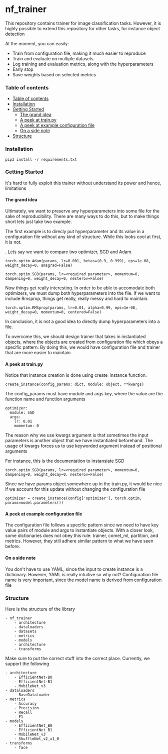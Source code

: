 # nf_trainer
This repository contains trainer for image classification tasks. However, it is highly possible to extend this repository for other tasks, for instance object detection


At the moment, you can easily:  
 * Train from configuration file, making it much easier to reproduce
 * Train and evaluate on multiple datasets
 * Log training and evaluation metrics, along with the hyperparameters
 * Early stop
 * Save weights based on selected metrics
  

### Table of contents
  - [Table of contents](#table-of-contents)
  - [Installation](#installation)
  - [Getting Started](#getting-started)
    - [The grand idea](#the-big-idea)
    - [A peek at train.py](#a-peek-at-trainpy)
    - [A peek at example configuration file](#A-peek-at-example-configuration-file)
    - [On a side note](#On-a-side-note)
  - [Structure](#structure)


### Installation

```
pip3 install -r requirements.txt
```

### Getting Started

It's hard to fully exploit this trainer without understand its power and hence, limitations

#### The grand idea

Ultimately, we want to preserve any hyperparameters into some file for the sake of reproducibility. There are many ways to do this, but to make things short lets just take two example.

The first example is to direcly put hyperparameter and its value in a configuration file without any kind of structure. While this looks cool at first, it is not. 

. Lets say we want to compare two optimizer, SGD and Adam.  

```
torch.optim.Adam(params, lr=0.001, betas=(0.9, 0.999), eps=1e-08, weight_decay=0, amsgrad=False)  
```

```
torch.optim.SGD(params, lr=<required parameter>, momentum=0, dampening=0, weight_decay=0, nesterov=False)  
```

Now things get really interesting. In order to be able to accomodate both optimizers, we must dump both hyperparameters into the file. If we want to include Rmsprop, things get really, really messy and hard to maintain.

```
torch.optim.RMSprop(params, lr=0.01, alpha=0.99, eps=1e-08, weight_decay=0, momentum=0, centered=False)
```

In conclusion, it is not a good idea to directly dump hyperparameters into a file. 

To overcome this, we should design trainer that takes in instantiated objects, where the objects are created from configuration file which obeys a 
specific pattern. By doing this, we would have configuration file and trainer that are more easier to maintain

#### A peek at train.py

Notice that instance creation is done using create_instance function. 

```
create_instance(config_params: dict, module: object, **kwargs)
```

The config_params must have module and args key, where the value are the function name and function arguments

```
optimizer:
  module: SGD
  args:
    lr: 0.01
    momentum: 0
```

The reason why we use kwargs argument is that sometimes the input parameters is another object that we have instantiated beforehand. The usage of kwargs
forces us to use keyworded argument instead of positional arguments


For instance, this is the documentation to instansiate SGD
```
torch.optim.SGD(params, lr=<required parameter>, momentum=0, dampening=0, weight_decay=0, nesterov=False)  
```


Since we have params object somewhere up in the train.py, it would be nice if we account for this update without changing the configuration file

```
optimizer = create_instance(config['optimizer'], torch.optim, params=model.parameters())
```

#### A peek at example configuration file

The configuration file follows a specific pattern since we need to have key value pairs of module and args to instantiate objects. With a closer look, some dictionaries does not obey this rule: trainer, comet_ml, partition, and metrics. However, they still adhere similar pattern to what we have seen before.

#### On a side note

You don't have to use YAML, since the input to create instance is a dictionary. However, YAML is really intuitive so why not?
Configuration file name is very important, since the model name is derived from configuration file

### Structure

Here is the structure of the library
```
- nf_trainer
    - architecture
    - dataloaders
    - datasets
    - metrics
    - models
    - architecture
    - transforms
```
Make sure to put the correct stuff into the correct place. Currently, we support the following
```
- architecture
    - EfficientNet-B0
    - EfficientNet-B1
    - MobileNet_v3
- dataloaders
    - BaseDataLoader
- metrics
    - Accuracy
    - Precision
    - Recall
    - F1
- models
    - EfficientNet_B0
    - EfficientNet_B1
    - MobileNet_v3
    - ShuffleNet_v2_x1_0
- transforms
    - face





